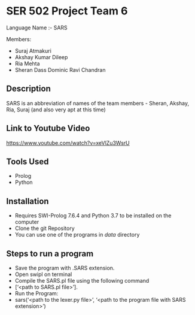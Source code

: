 # SER 502 Project Team 6

Language Name :- SARS 

Members:
- Suraj Atmakuri
- Akshay Kumar Dileep
- Ria Mehta
- Sheran Dass Dominic Ravi Chandran

## Description
SARS is an abbreviation of names of the  team members - Sheran, Akshay, Ria, Suraj (and also very apt at this time)

## Link to Youtube Video

https://www.youtube.com/watch?v=xeVlZu3WsrU

## Tools Used
- Prolog
- Python

## Installation
 - Requires SWI-Prolog 7.6.4 and Python 3.7 to be installed on the computer
 - Clone the git Repository
 - You can use one of the programs in *data* directory

## Steps to run a program
- Save the program with .SARS extension.
- Open swipl on terminal
- Compile the SARS.pl file using the following command
- [‘\<path to SARS.pl file\>’].
- Run the Program:
- sars(‘\<path to the lexer.py file\>’, ‘\<path to the program file with SARS extension\>’)
